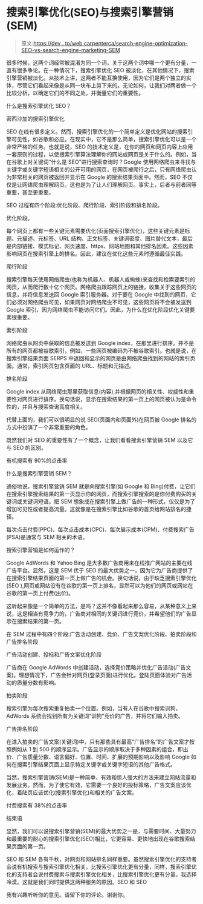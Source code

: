 # 搜索引擎优化(SEO)与搜索引擎营销(SEM)

> 原文:[https://dev . to/web carpenterca/search-engine-optimization-SEO-vs-search-engine-marketing-SEM](https://dev.to/webcarpenterca/search-engine-optimisation-seo-vs-search-engine-marketing-sem)

很多时候，这两个词经常被混淆为同一个词，关于这两个词中哪一个更有分量，一直有很多争论。在一种情况下，搜索引擎优化 SEO 被淡化，在其他情况下，搜索引擎营销被淡化。从技术上讲，这两者不能互换使用，因为它们是两个独立的实体，尽管它们看起来像是从同一块布上剪下来的。无论如何，让我们对两者做一个比较分析，以确定它们的不同之处，并衡量它们的重要性。

什么是搜索引擎优化 SEO？

密西沙加的搜索引擎优化

SEO 在线有很多定义。然而，搜索引擎优化的一个简单定义是优化网站的搜索引擎可见性，如谷歌和必应。在现实中，它不是那么简单，搜索引擎优化可以是一个非常严格的任务。也就是说，SEO 的技术定义是，在你的网页和网页内容上应用一套原则的过程，以使搜索引擎算法理解你的网站或网页是关于什么的。例如，当在谷歌上对关键词“什么是 SEO”进行搜索查询时？Google 使用网络爬虫来寻找与关键字或关键字短语相关的公开可用的网页，在网页被爬行之后，只有网络爬虫认为非常相关的网页被返回并显示在 Google 的搜索结果页面中。然而，SEO 不仅仅是让网络爬虫理解网页。这也是为了让人们理解网页。事实上，后者与前者同等重要，甚至更重要。

SEO 过程有四个阶段:优化阶段、爬行阶段、索引阶段和排名阶段。

优化阶段。

每个网页上都有一些关键元素需要优化(页面搜索引擎优化)，这些关键元素是标题、元描述、元标签、URL 结构、正文标签、关键词密度、图片替代文本，最后是内部链接、模式标记、网页速度、https、网站地图和其他排名因素。这些因素影响网页在搜索引擎上的排名。因此，建议在优化这些元素时遵循最佳实践。

爬行阶段

搜索引擎每天使用网络爬虫(也称为机器人、机器人或蜘蛛)来查找和检索要索引的网页，从而爬行数十亿个网页。网络爬虫跟踪网页上的链接，收集关于这些网页的信息，并将信息发送回 Google 索引服务器。对于要在 Google 中找到的网页，它们必须对网络爬虫可见，如果网页对网络爬虫不可见，这些网页将不会被发送到 Google 索引，因为网络爬虫不能访问它们。因此，为什么在优化阶段优化关键要素很重要。

索引阶段

网络爬虫从网页中获取的信息被发送到 Google index，在那里进行排序。并不是所有的网页都被谷歌索引，例如，一些网页被编码为不被谷歌索引。也就是说，在搜索引擎结果页面 SERPS 中返回和显示的网页是由网络爬虫找到的网站的索引页面。通常，索引网页包含页面的 URL、标题和元描述。

排名阶段

Google index 从网络爬虫那里获取信息(内容),并根据网页的相关性、权威性和重要性对网页进行排序。换句话说，显示在搜索结果的第一页上的网页被认为是命令性的，并且与搜索查询高度相关。

代替上面的，我们可以很明显的说 SEO(页面内和页面外)在网页被 Google 排名的方式中扮演了一个非常重要的角色。

既然我们对 SEO 的重要性有了一个概念，让我们看看搜索引擎营销 SEM 以及它与 SEO 的区别。

有机搜索有 90%的点击率

什么是搜索引擎营销 SEM？

通俗地说，搜索引擎营销 SEM 就是向搜索引擎(如 Google 和 Bing)付费，让它们在搜索引擎搜索结果的第一页显示你的网页，而搜索引擎搜索的是你付费购买的关键词或关键词短语。把 SEM 想象成在搜索引擎上做广告的一种形式，仅仅是为了增加可见性或者提高流量。这就像是在搜索引擎比如谷歌的首页给网站排名的捷径。

每次点击付费(PPC)、每次点击成本(CPC)、每次展示成本(CPM)、付费搜索广告(PSA)是通常与 SEM 相关的术语。

搜索引擎营销是如何运作的？

Google AdWords 和 Yahoo Bing 是大多数广告商用来在线推广网站的主要在线广告平台。显然，这是 SEM 优于 SEO 的最大优势之一，因为它为广告商提供了在搜索引擎结果页面的第一页上做广告的机会。换句话说，由于缺乏搜索引擎优化(SEO ),网页或网站没有在谷歌的第一页上排名，显然可以为他们的网页或网站在谷歌的第一页上付费(出价)。

这听起来像是一个简单的方法，是吗？这并不像看起来那么容易，从某种意义上来说，这是相当有竞争力的，广告商对相同的关键词进行竞价，并希望他们的广告显示在搜索结果的第一页。

在 SEM 过程中有四个阶段:广告活动创建、竞价、广告文案优化阶段、拍卖阶段和广告排名阶段

广告活动创建、投标和广告文案优化阶段

广告商在 Google AdWords 中创建活动，选择竞价策略并优化广告活动(广告文案)。理想情况下，广告会针对网页(登录页面)进行优化。登陆页面体验对广告活动的质量分数有影响。

拍卖阶段

搜索引擎为每次搜索重复拍卖一个位置。例如，当有人在谷歌中搜索训狗，AdWords 系统会找到所有为关键词“训狗”竞价的广告，并将它们输入拍卖。

广告排名阶段

在进入拍卖的广告文案(关键词)中，只有那些具有最高“广告排名”的广告文案才按照例如从 1 到 500 的顺序显示。广告显示的顺序取决于多种因素的组合，即出价、广告质量分数、语言偏好、位置、时间、扩展的预期影响以及影响 Google 如何在搜索引擎结果页面上显示特定关键字或关键字短语的其他广告格式。

当然，搜索引擎营销(SEM)是一种简单、有效和惊人强大的方法来建立网站流量和发展业务。然而，为了使它有效，它需要一个良好的投标策略，广告文案应该优化，着陆页应该优化(搜索引擎优化)和相关的广告文案。

付费搜索有 38%的点击率

结束语

显然，我们可以说搜索引擎营销(SEM)的最大优势之一是，与需要时间、大量努力和最重要的耐心的搜索引擎优化(SEO)相比，它更容易、更快地出现在谷歌搜索结果页面的第一页。

SEO 和 SEM 各有千秋，对网页和网站排名同样重要。虽然搜索引擎优化的支持者会说有机搜索与搜索引擎优化相关，比搜索引擎优化更有分量，同样，搜索引擎优化的支持者会说付费搜索与搜索引擎优化相关，比搜索引擎优化更有分量。我选择冷漠。这就是我们同时提供这两种服务的原因。SEO 和 SEO

我有兴趣听听你的意见。请留下你的评论。谢谢你。